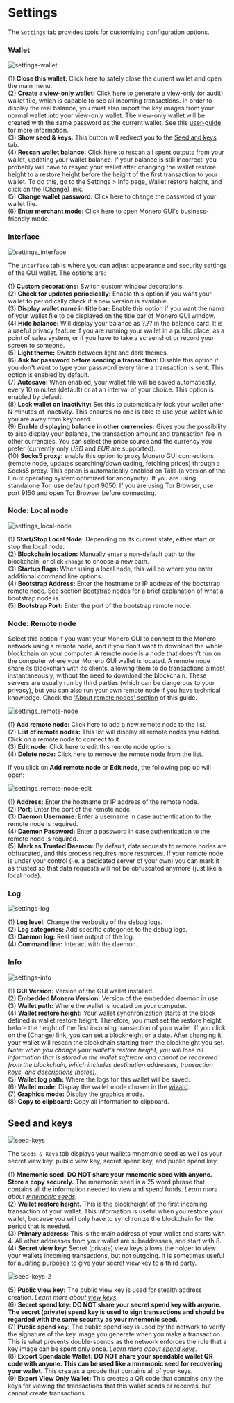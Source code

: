 # Settings
The `Settings` tab provides tools for customizing configuration options.

### Wallet
![settings-wallet](../media/black_settings-wallet.png)

(1) **Close this wallet:** Click here to safely close the current wallet and open the main menu.  
(2) **Create a view-only wallet:** Click here to generate a view-only (or audit) wallet file, which is capable to see all incoming transactions. In order to display the real balance, you must also import the key images from your normal wallet into your view-only wallet. The view-only wallet will be created with the same password as the current wallet. See this [user-guide](https://getmonero.org/resources/user-guides/view_only.html) for more information.  
(3) **Show seed & keys:** This button will redirect you to the [Seed and keys](#seed-and-keys) tab.  
(4) **Rescan wallet balance:** Click here to rescan all spent outputs from your wallet, updating your wallet balance. If your balance is still incorrect, you probably will have to resync your wallet after changing the wallet restore height to a restore height before the height of the first transaction to your wallet. To do this, go to the Settings > Info page, Wallet restore height, and click on the (Change) link.  
(5) **Change wallet password:** Click here to change the password of your wallet file.  
(6) **Enter merchant mode:** Click here to open Monero GUI's business-friendly mode.  


### Interface
![settings_interface](../media/black_settings-interface.png)

The `Interface` tab is where you can adjust appearance and security settings of the GUI wallet. The options are:

(1) **Custom decorations:** Switch custom window decorations.  
(2) **Check for updates periodically:** Enable this option if you want your wallet to periodically check if a new version is available.  
(3) **Display wallet name in title bar:** Enable this option if you want the name of your wallet file to be displayed on the title bar of Monero GUI window.  
(4) **Hide balance:** Will display your balance as ?.?? in the balance card. It is a useful privacy feature if you are running your wallet in a public place, as a point of sales system, or if you have to take a screenshot or record your screen to someone.  
(5) **Light theme:** Switch between light and dark themes.  
(6) **Ask for password before sending a transaction:** Disable this option if you don't want to type your password every time a transaction is sent. This option is enabled by default.  
(7) **Autosave:** When enabled, your wallet file will be saved automatically, every 10 minutes (default) or at an interval of your choice. This option is enabled by default.  
(8) **Lock wallet on inactivity:** Set this to automatically lock your wallet after N minutes of inactivity. This ensures no one is able to use your wallet while you are away from keyboard.  
(9) **Enable displaying balance in other currencies:** Gives you the possibility to also display your balance, the transaction amount and transaction fee in other currencies. You can select the price source and the currency you prefer (currently only *USD* and *EUR* are supported).  
(10) **Socks5 proxy:** enable this option to proxy Monero GUI connections (remote node, updates searching/downloading, fetching prices) through a Socks5 proxy. This option is automatically enabled on Tails (a version of the Linux operating system optimized for anonymity). If you are using standalone Tor, use default port 9050. If you are using Tor Browser, use port 9150 and open Tor Browser before connecting.

### Node: Local node
![settings_local-node](../media/black_settings-node-local_node.png)

(1) **Start/Stop Local Node:** Depending on its current state, either start or stop the local node.  
(2) **Blockchain location:** Manually enter a non-default path to the blockchain, or click `change` to choose a new path.  
(3) **Startup flags:** When using a local node, this will be where you enter additional command line options.  
(4) **Bootstrap Address:** Enter the hostname or IP address of the bootstrap remote node. See section [Bootstrap nodes](#bootstrap-nodes) for a brief explanation of what a bootstrap node is.  
(5) **Bootstrap Port:** Enter the port of the bootstrap remote node.  

### Node: Remote node
Select this option if you want your Monero GUI to connect to the Monero network using a remote node, and if you don't want to download the whole blockchain on your computer. A remote node is a node that doesn't run on the computer where your Monero GUI wallet is located. A remote node share its blockchain with its clients, allowing them to do transactions almost instantaneously, without the need to download the blockchain. These servers are usually run by third parties (which can be dangerous to your privacy), but you can also run your own remote node if you have technical knowledge. Check the ['About remote nodes' section](#about-remote-nodes) of this guide.

![settings_remote-node](../media/black_settings-node-remote_node.png)

(1) **Add remote node:** Click here to add a new remote node to the list.  
(2) **List of remote nodes:** This list will display all remote nodes you added. Click on a remote node to connect to it.  
(3) **Edit node:** Click here to edit this remote node options.  
(4) **Delete node:**  Click here to remove the remote node from the list.  

If you click on **Add remote node** or **Edit node**, the following pop up will open:

![settings_remote-node-edit](../media/black_settings-node-remote_node_edit.png)

(1) **Address:** Enter the hostname or IP address of the remote node.  
(2) **Port:** Enter the port of the remote node.  
(3) **Daemon Username:**  Enter a username in case authentication to the remote node is required.  
(4) **Daemon Password:**  Enter a password in case authentication to the remote node is required.  
(5) **Mark as Trusted Daemon:** By default, data requests to remote nodes are obfuscated, and this process requires more resources. If your remote node is under your control (i.e. a dedicated server of your own) you can mark it as trusted so that data requests will not be obfuscated anymore (just like a local node).

### Log
![settings-log](../media/black_settings-log.png)

(1) **Log level:** Change the verbosity of the debug logs.  
(2) **Log categories:** Add specific categories to the debug logs.  
(3) **Daemon log:** Real time output of the log.  
(4) **Command line:** Interact with the daemon.

### Info
![settings-info](../media/black_settings-info.png)

(1) **GUI Version:** Version of the GUI wallet installed.  
(2) **Embedded Monero Version:** Version of the embedded daemon in use.  
(3) **Wallet path:** Where the wallet is located on your computer.  
(4) **Wallet restore height:** Your wallet synchronization starts at the block defined in wallet restore height. Therefore, you must set the restore height before the height of the first incoming transaction of your wallet. If you click on the (Change) link, you can set a blockheight or a date. After changing it, your wallet will rescan the blockchain starting from the blockheight you set. *Note: when you change your wallet's restore height, you will lose all information that is stored in the wallet software and cannot be recovered from the blockchain, which includes destination addresses, transaction keys, and descriptions (notes).*   
(5) **Wallet log path:** Where the logs for this wallet will be saved.  
(6) **Wallet mode:** Display the wallet mode chosen in the [wizard](#choose-wallet-mode).  
(7) **Graphics mode:** Display the graphics mode.  
(8) **Copy to clipboard:** Copy all information to clipboard.  

## Seed and keys
![seed-keys](../media/black_seed-keys.png)

The `Seeds & Keys` tab displays your wallets mnemonic seed as well as your secret view key, public view key, secret spend key, and public spend key.

(1) **Mnemonic seed: DO NOT share your mnemonic seed with anyone. Store a copy securely.** The mnemonic seed is a 25 word phrase that contains all the information needed to view and spend funds. *Learn more about [mnemonic seeds](https://getmonero.org/resources/moneropedia/mnemonicseed.html).*  
(2) **Wallet restore height.** This is the blockheight of the first incoming transaction of your wallet. This information is useful when you restore your wallet, because you will only have to synchronize the blockchain for the period that is needed.  
(3) **Primary address:** This is the main address of your wallet and starts with 4. All other addresses from your wallet are subaddresses, and start with 8.  
(4) **Secret view key:** Secret (private) view keys allows the holder to view your wallets incoming transactions, but not outgoing. It is sometimes useful for auditing purposes to give your secret view key to a third party.  

![seed-keys-2](../media/black_seed-keys_2.png)

(5) **Public view key:** The public view key is used for stealth address creation. *Learn more about [view keys](https://getmonero.org/resources/moneropedia/viewkey.html).*  
(6) **Secret spend key: DO NOT share your secret spend key with anyone. The secret (private) spend key is used to sign transactions and should be regarded with the same security as your mnemonic seed.**  
(7) **Public spend key:** The public spend key is used by the network to verify the signature of the key image you generate when you make a transaction. This is what prevents double-spends as the network enforces the rule that a key image can be spent only once. *Learn more about [spend keys](https://getmonero.org/resources/moneropedia/spendkey.html).*  
(8) **Export Spendable Wallet: DO NOT share your spendable wallet QR code with anyone. This can be used like a mnemonic seed for recovering your wallet.** This creates a qrcode that contains all of your keys.  
(9) **Export View Only Wallet:** This creates a QR code that contains only the keys for viewing the transactions that this wallet sends or receives, but cannot create transactions.  
